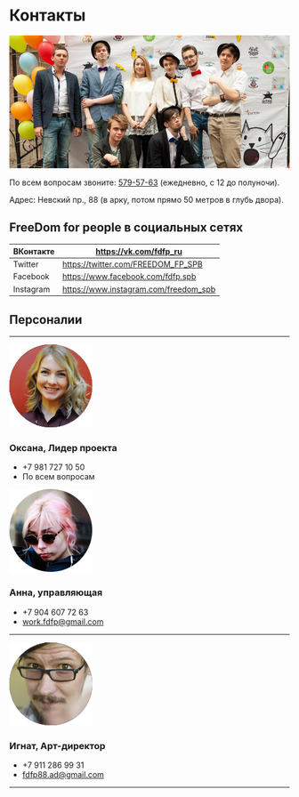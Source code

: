 # Контакты

![](Команда.jpg)

По всем вопросам звоните: <a href="tel:+78125795763">579-57-63</a> (ежедневно, с 12 до полуночи).

Адрес: Невский пр., 88 (в арку, потом прямо 50 метров в глубь двора).

## FreeDom for people в социальных сетях

| ВКонтакте | https://vk.com/fdfp_ru |
| --------- | ---------------------- |
| Twitter   | https://twitter.com/FREEDOM_FP_SPB    |
| Facebook  | https://www.facebook.com/fdfp.spb   |
| Instagram | https://www.instagram.com/freedom_spb  |

## Персоналии

- - -

![](Окс.jpg)

### Оксана, Лидер проекта

* +7 981 727 10 50
* По всем вопросам

![](аня.jpg)

### Анна, управляющая

* +7 904 607 72 63
* work.fdfp@gmail.com

- - -

![<img src="http://placehold.it/150x150" align="right">](Никита.jpg)

### Игнат, Арт-директор

* +7 911 286 99 31
* fdfp88.ad@gmail.com






- - -